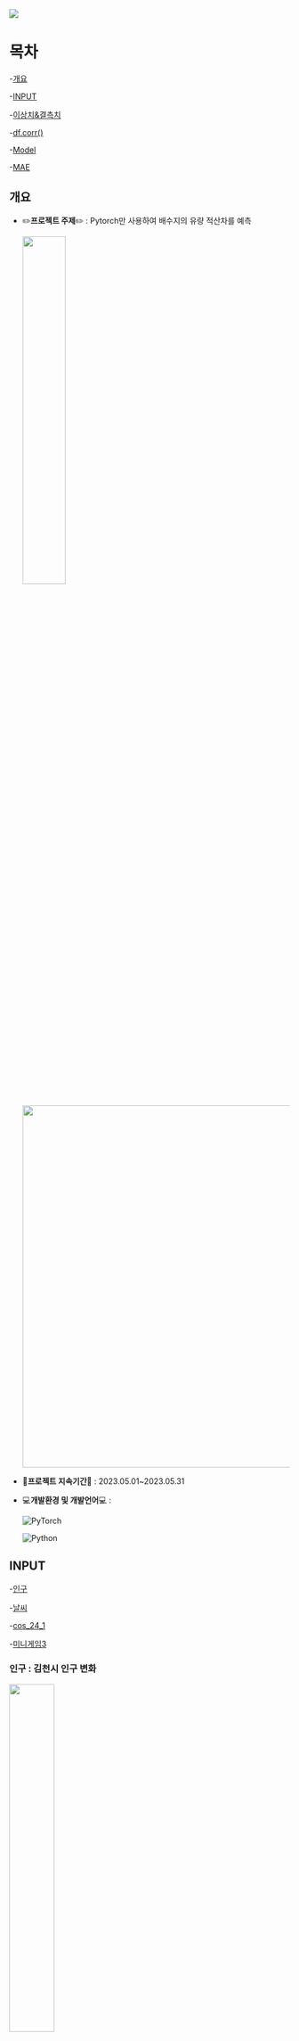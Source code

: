 <img src="https://capsule-render.vercel.app/api?type=waving&color=ab51ef&height=150&section=header&text=AI_Model&fontSize=50&fontColor=ffffff" />


# **목차**
-[개요](#개요)
  
-[INPUT](#INPUT)

-[이상치&결측치](#이상치&결측치)

-[df.corr()](#df.corr())

-[Model](#Model)

-[MAE](#MAE)

## **개요**
- ✏️**프로젝트 주제**✏️ : Pytorch만 사용하여 배수지의 유량 적산차를 예측
  
  <img src = "./img/2_8.jpeg" width="40%"> <img src = "https://github.com/SeoooooNyeong/LSTM_AI_Model/assets/113419106/85af91c5-31c3-4c85-a4e2-2f7a3d6e3b5a" width="650px">

- 📆**프로젝트 지속기간**📆 : 2023.05.01~2023.05.31
  
- 💻**개발환경 및 개발언어**💻 :

  ![PyTorch](https://img.shields.io/badge/PyTorch-%23EE4C2C.svg?style=for-the-badge&logo=PyTorch&logoColor=white)

  ![Python](https://img.shields.io/badge/python-3670A0?style=for-the-badge&logo=python&logoColor=ffdd54)

  
## **INPUT**

-[인구](#인구)

-[날씨](#날씨)

-[cos_24_1](#cos_24_1)

-[미니게임3](#미니게임3)




### **인구** : 김천시 인구 변화

<img src = "./img/2_8.jpeg" width="40%"> <img src = "https://github.com/SeoooooNyeong/LSTM_AI_Model/assets/113419106/e155f3ba-aee3-4f57-bbe8-6d97c6537c56" width="650px">

### **날씨** : 기온 , 강수량 , 습도

<img src = "./img/2_8.jpeg" width="40%"> <img src = "https://github.com/SeoooooNyeong/LSTM_AI_Model/assets/113419106/2a2f9da1-a4f1-4004-bf66-00b07583bf2b
" width="650px">

### **cos_24_1** : 시간에 대한 코사인 값

- 특정 시간에 대한 주기성
  
- 시간에 따른 변동성을 나타내는 특징이므로, 시계열 데이터의 적산차 예측에 사용

<img src = "./img/2_8.jpeg" width="40%"> <img src = "https://github.com/SeoooooNyeong/LSTM_AI_Model/assets/113419106/d9e126f5-f07d-4dc8-a201-c92f5937d823
" width="650px">

## **이상치&결측치**
- 이상치 처리 : amount(적산차) 값이 완전 동떨어져 있는 값을 지우고, 그 전 값으로 대체
- 결측치 처리 : 시간열 데이터이므로 이전 값으로 대체

##**df.corr()** : 데이터프레임의 각 열간의 상관 관계를 계산하기 위해 사용되는 메소드
  <img src = "./img/2_8.jpeg" width="40%"> <img src = "https://github.com/SeoooooNyeong/LSTM_AI_Model/assets/113419106/c1ac5cd4-6d60-45c7-b8f9-9c44629c57c6" width="650px">

## **Model** : LSTM 모델
  <img src = "./img/2_8.jpeg" width="40%"> <img src = "https://github.com/SeoooooNyeong/LSTM_AI_Model/assets/113419106/5ca7c780-735c-4a84-8ba7-2dc3c3b80857" width="650px">

## **MAE*
- predicted 열 : 예측 데이터
- actual 열 : 실제 데이터
- difference : 예측 데이터와 실제 데이터의 차이
  <img src = "./img/2_8.jpeg" width="40%"> <img src = "https://github.com/SeoooooNyeong/LSTM_AI_Model/assets/113419106/bb8440dc-5320-4ea2-baef-8293f5f39ac5" width="650px">

- MAE : 95
  <img src = "./img/2_8.jpeg" width="40%"> <img src = "https://github.com/SeoooooNyeong/LSTM_AI_Model/assets/113419106/f442c75a-5fe5-4bf1-b02c-1e79b1ec3bfa" width="400px">

